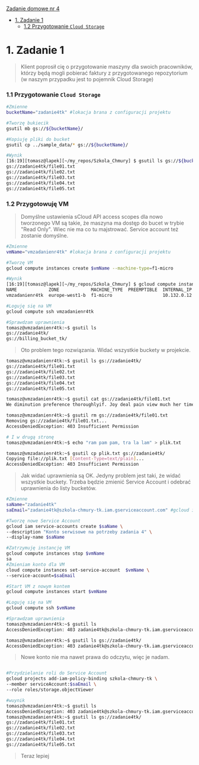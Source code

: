  [Zadanie domowe nr 4](https://szkolachmury.pl/google-cloud-platform-droga-architekta/tydzien-4-cloud-identity-and-access-management/zadanie-domowe-nr-4/)

* [1. Zadanie 1](#1-zadanie-1)
    * [1.2 Przygotowanie `Cloud Storage`](#11-przygotowanie-cloud-storage)

# 1. Zadanie 1

> Klient poprosił cię o przygotowanie maszyny dla swoich pracowników, którzy będą mogli pobierać faktury z przygotowanego repozytorium (w naszym przypadku jest to pojemnik Cloud Storage)


### 1.1 Przygotowanie `Cloud Storage`
```bash
#Zmienne
bucketName="zadanie4tk" #lokacja brana z configuracji projektu

#Tworzę bukiecik
gsutil mb gs://${bucketName}/

#Kopiuję pliki do bucket
gsutil cp ../sample_data/* gs://${bucketName}/

#Wynik
[16:19][tomasz@lapek][~/my_repos/Szkola_Chmury] $ gsutil ls gs://${bucketName}/
gs://zadanie4tk/file01.txt
gs://zadanie4tk/file02.txt
gs://zadanie4tk/file03.txt
gs://zadanie4tk/file04.txt
gs://zadanie4tk/file05.txt
```

### 1.2 Przygotowuję VM
>Domyślne ustawienia sCloud API access scopes dla nowo tworzonego VM są takie, że maszyna ma dostęp do bucet w trybie "Read Only". Wiec nie ma co tu majstrować.
Service account też zostanie domyślne.
```bash
#Zmienne
vmName="vmzadanienr4tk" #lokacja brana z configuracji projektu

#Tworzę VM
gcloud compute instances create $vmName --machine-type=f1-micro

#Wynik
[16:19][tomasz@lapek][~/my_repos/Szkola_Chmury] $ gcloud compute instances list 
NAME            ZONE            MACHINE_TYPE  PREEMPTIBLE  INTERNAL_IP  EXTERNAL_IP   STATUS
vmzadanienr4tk  europe-west1-b  f1-micro                   10.132.0.12  35.205.9.231  RUNNING

#Loguję się na VM
gcloud compute ssh vmzadanienr4tk

#Sprawdzam uprawnienia
tomasz@vmzadanienr4tk:~$ gsutil ls
gs://zadanie4tk/
gs://billing_bucket_tk/
```
> Oto problem tego rozwiązania. Widać wszystkie buckety w projekcie.
```bash
tomasz@vmzadanienr4tk:~$ gsutil ls gs://zadanie4tk/
gs://zadanie4tk/file01.txt
gs://zadanie4tk/file02.txt
gs://zadanie4tk/file03.txt
gs://zadanie4tk/file04.txt
gs://zadanie4tk/file05.txt

tomasz@vmzadanienr4tk:~$ gsutil cat gs://zadanie4tk/file01.txt
We diminution preference thoroughlyif. Joy deal pain view much her time....

tomasz@vmzadanienr4tk:~$ gsutil rm gs://zadanie4tk/file01.txt
Removing gs://zadanie4tk/file01.txt...
AccessDeniedException: 403 Insufficient Permission

# I w drugą stronę
tomasz@vmzadanienr4tk:~$ echo "ram pam pam, tra la lam" > plik.txt

tomasz@vmzadanienr4tk:~$ gsutil cp plik.txt gs://zadanie4tk/
Copying file://plik.txt [Content-Type=text/plain]...
AccessDeniedException: 403 Insufficient Permission          
```
>Jak widać uprawnienia są OK. Jedyny problem jest taki, że widać wszystkie buckety. Trzeba będzie zmienić Service Account i odebrać uprawnienia do listy bucketów.

```bash
#Zmienne
saName="zadanie4tk"
saEmail="zadanie4tk@szkola-chmury-tk.iam.gserviceaccount.com" #gcloud iam service-accounts list

#Tworzę nowe Service Account
gcloud iam service-accounts create $saName \
--description "Konto serwisowe na potrzeby zadania 4" \
--display-name $saName

#Zatrzymuję instancję VM
gcloud compute instances stop $vmName
sa
#Zmieniam konto dla VM
cloud compute instances set-service-account  $vmName \
--service-account=$saEmail

#Start VM z nowym kontem
gcloud compute instances start $vmName

#Loguję się na VM
gcloud compute ssh $vmName

#Sprawdzam uprawnienia
tomasz@vmzadanienr4tk:~$ gsutil ls
AccessDeniedException: 403 zadanie4tk@szkola-chmury-tk.iam.gserviceaccount.com does not have storage.buckets.list access to the Google Cloud project.

tomasz@vmzadanienr4tk:~$ gsutil ls gs://zadanie4tk/
AccessDeniedException: 403 zadanie4tk@szkola-chmury-tk.iam.gserviceaccount.com does not have storage.objects.list access to the Google Cloud Storage bucket.
```
>Nowe konto nie ma nawet prawa do odczytu, więc je nadam.
```bash

#Przydzielanie roli do Service Account
gcloud projects add-iam-policy-binding szkola-chmury-tk \
--member serviceAccount:$saEmail \
--role roles/storage.objectViewer

#wuynik
tomasz@vmzadanienr4tk:~$ gsutil ls
AccessDeniedException: 403 zadanie4tk@szkola-chmury-tk.iam.gserviceaccount.com does not have storage.buckets.list access to the Google Cloud project.
tomasz@vmzadanienr4tk:~$ gsutil ls gs://zadanie4tk/
gs://zadanie4tk/file01.txt
gs://zadanie4tk/file02.txt
gs://zadanie4tk/file03.txt
gs://zadanie4tk/file04.txt
gs://zadanie4tk/file05.txt
```
>Teraz lepiej

